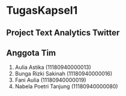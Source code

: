 # TugasKapsel1
## Project Text Analytics Twitter
## Anggota Tim
1. Aulia Astika (11180940000013)
2. Bunga Rizki Sakinah (11180940000016)
3. Fani Aulia (11180940000019)
4. Nabela Poetri Tanjung (11180940000080)
